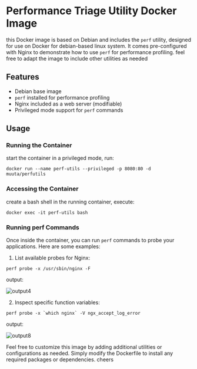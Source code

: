 # Performance Triage Utility Docker Image

this Docker image is based on Debian and includes the ``` perf ```  utility, designed for use on Docker for debian-based linux system. It comes pre-configured with Nginx to demonstrate how to use ``perf`` for performance profiling. feel free to adapt the image to include other utilities as needed

## Features

- Debian base image
- ``perf`` installed for performance profiling
- Nginx included as a web server (modifiable)
- Privileged mode support for ``perf`` commands

## Usage

### Running the Container

start the container in a privileged mode, run:

``docker run --name perf-utils --privileged -p 8080:80 -d muuta/perfutils``

### Accessing the Container

create a bash shell in the running container, execute:

``docker exec -it perf-utils bash``

### Running perf Commands

Once inside the container, you can run ``perf`` commands to probe your applications. Here are some examples:

1. List available probes for Nginx:

``perf probe -x /usr/sbin/nginx -F``


output:

![output4](https://github.com/user-attachments/assets/5c3114a6-9988-4d26-ab5e-7607ed35f10e)

2. Inspect specific function variables:

``perf probe -x `which nginx` -V ngx_accept_log_error``

output:

![output8](https://github.com/user-attachments/assets/c30d72a9-bce3-4a89-9795-ab4c7ddbdb07)


Feel free to customize this image by adding additional utilities or configurations as needed. Simply modify the Dockerfile to install any required packages or dependencies. cheers 









